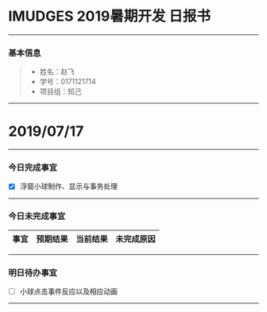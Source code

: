 # IMUDGES 2019暑期开发 日报书
-------


### 基本信息
> * 姓名：赵飞
> * 学号：0171121714
> * 项目组：知己

-------


# 2019/07/17

-------

### 今日完成事宜
- [x] 浮窗小球制作、显示与事务处理

-----
### 今日未完成事宜


| 事宜     |预期结果| 当前结果  | 未完成原因   | 
| --------   | -----:  | -----:  | :----:  |



------
### 明日待办事宜
- [ ] 小球点击事件反应以及相应动画

-------
